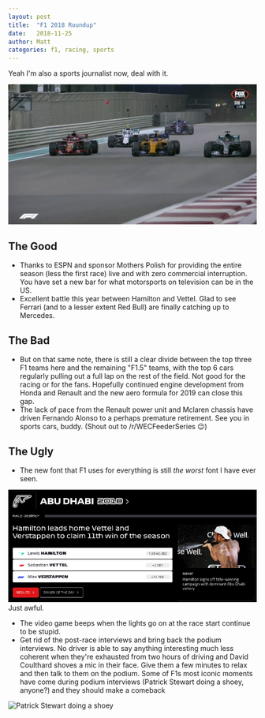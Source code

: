 ```yaml
---
layout: post
title:  "F1 2018 Roundup"
date:   2018-11-25
author: Matt
categories: f1, racing, sports
---
```


Yeah I'm also a sports journalist now, deal with it.

![Champions Salute](/img/f12018/salute.jpg)

## The Good
- Thanks to ESPN and sponsor Mothers Polish for providing the entire season (less the first race) live and with zero commercial interruption.  You have set a new bar for what motorsports on television can be in the US.
- Excellent battle this year between Hamilton and Vettel. Glad to see Ferrari (and to a lesser extent Red Bull) are finally catching up to Mercedes.

## The Bad
- But on that same note, there is still a clear divide between the top three F1 teams here and the remaining "F1.5" teams, with the top 6 cars regularly pulling out a full lap on the rest of the field. Not good for the racing or for the fans. Hopefully continued engine development from Honda and Renault and the new aero formula for 2019 can close this gap.
- The lack of pace from the Renault power unit and Mclaren chassis have driven Fernando Alonso to a perhaps premature retirement. See you in sports cars, buddy. (Shout out to /r/WECFeederSeries 😉)

## The Ugly
- The new font that F1 uses for everything is still _the worst_ font I have ever seen.

![Terrible font example](/img/f12018/font.png)
Just awful.

- The video game beeps when the lights go on at the race start continue to be stupid.
- Get rid of the post-race interviews and bring back the podium interviews. No driver is able to say anything interesting much less coherent when they're exhausted from two hours of driving and David Coulthard shoves a mic in their face.  Give them a few minutes to relax and then talk to them on the podium. Some of F1s most iconic moments have come during podium interviews (Patrick Stewart doing a shoey, anyone?) and they should make a comeback

![Patrick Stewart doing a shoey](/img/f12018/pat-stew-shoey.jpg)

